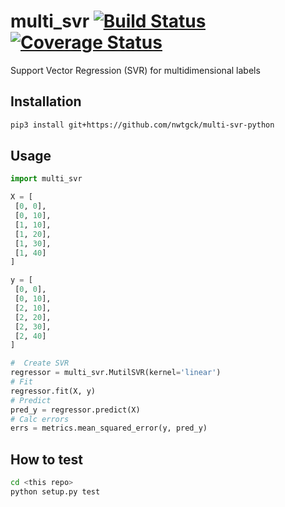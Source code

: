 # multi_svr [![Build Status](https://travis-ci.org/nwtgck/multi-svr-python.svg?branch=develop)](https://travis-ci.org/nwtgck/multi-svr-python) [![Coverage Status](https://coveralls.io/repos/github/nwtgck/multi-svr-python/badge.svg?branch=develop)](https://coveralls.io/github/nwtgck/multi-svr-python?branch=develop)

Support Vector Regression (SVR) for multidimensional labels
 
 
 ## Installation
 
 ```bash
 pip3 install git+https://github.com/nwtgck/multi-svr-python
 ```
 
 
 ## Usage
 
 ```python
import multi_svr

X = [
  [0, 0],
  [0, 10],
  [1, 10],
  [1, 20],
  [1, 30],
  [1, 40]
]

y = [
  [0, 0],
  [0, 10],
  [2, 10],
  [2, 20],
  [2, 30],
  [2, 40]
]

#  Create SVR
regressor = multi_svr.MutilSVR(kernel='linear')
# Fit
regressor.fit(X, y)
# Predict
pred_y = regressor.predict(X)
# Calc errors
errs = metrics.mean_squared_error(y, pred_y)
 ```
 
 ## How to test
 
 ```bash
 cd <this repo>
 python setup.py test
 ```
